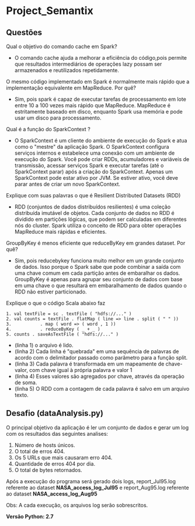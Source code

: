 # Project_Semantix

## Questões
Qual o objetivo do comando cache em Spark?
- O comando cache ajuda a melhorar a eficiência do código,pois permite que resultados intermediários de operações lazy possam ser armazenados e reutilizados repetidamente.

O mesmo código implementado em Spark é normalmente mais rápido que a implementação equivalente em MapReduce. Por quê?
- Sim, pois spark é capaz de executar tarefas de processamento em lote entre 10 a 100 vezes mais rápido que MapReduce. MapReduce é estritamente baseado em disco, enquanto Spark usa memória e pode usar um disco para processamento.

Qual é a função do SparkContext ?
- O SparkContext é um cliente do ambiente de execução do Spark e atua como o "mestre" da aplicação Spark. O SparkContext configura serviços internos e estabelece uma conexão com um ambiente de execução do Spark. Você pode criar RDDs, acumuladores e variáveis de transmissão, acessar serviços Spark e executar tarefas (até o SparkContext parar) após a criação do SparkContext. Apenas um SparkContext pode estar ativo por JVM. Se estiver ativo, você deve parar antes de criar um novo SparkContext.

Explique com suas palavras o que é Resilient Distributed Datasets (RDD)
- RDD (conjuntos de dados distribuídos resilientes) é uma coleção distribuída imutável de objetos. Cada conjunto de dados no RDD é dividido em partições lógicas, que podem ser calculadas em diferentes nós do cluster. Spark utiliza o conceito de RDD para obter operações MapReduce mais rápidas e eficientes.

GroupByKey é menos eficiente que reduceByKey em grandes dataset. Por quê?
- Sim, pois reducebykey funciona muito melhor em um grande conjunto de dados. Isso porque o Spark sabe que pode combinar a saída com uma chave comum em cada partição antes de embaralhar os dados.
 GroupByKey é apenas para agrupar seu conjunto de dados com base em uma chave o que resultará em embaralhamento de dados quando o RDD não estiver particionado.

Explique o que o código Scala abaixo faz
```
1. val textFile = sc . textFile ( "hdfs://..." )
2. val counts = textFile . flatMap ( line => line . split ( " " ))
3.           . map ( word => ( word , 1 ))
4.           . reduceByKey ( _ + _ )
5. counts . saveAsTextFile ( "hdfs://..." )
```

- (linha 1) o arquivo é lido.
- (linha 2) Cada linha é "quebrada" em uma sequência de palavras de acordo com o delimitador passado como parâmetro para a função split.
- (linha 3) Cada palavra é transformada em um mapeamente de chave-valor, com chave igual à própria palavra e valor 1
- (linha 4) Esses valores são agregados por chave, através da operação de soma.
- (linha 5) O RDD com a contagem de cada palavra é salvo em um arquivo texto.

## Desafio (dataAnalysis.py)
O principal objetivo da aplicação é ler um conjunto de dados e gerar um log com os resultados das seguintes analises:

1. Número de hosts únicos.
2. O total de erros 404.
3. Os 5 URLs que mais causaram erro 404.
4. Quantidade de erros 404 por dia.
5. O total de bytes retornados.

Após a execução do programa será gerado dois logs, report_Jul95.log referente ao dataset **NASA_access_log_Jul95** e report_Aug95.log referente ao dataset **NASA_access_log_Aug95**

Obs: A cada execução, os arquivos log serão sobrescritos.

**Versão Python: 2.7**
